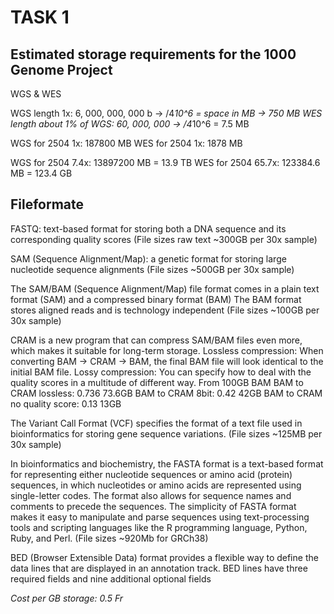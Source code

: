 # TASK 1
## Estimated storage requirements for the 1000 Genome Project
WGS & WES

WGS length 1x: 6, 000, 000, 000 b -> /4*10^6 = space in MB -> 750 MB
WES length about 1% of WGS: 60, 000, 000 -> /4*10^6 = 7.5 MB

WGS for 2504 1x: 187800 MB
WES for 2504 1x: 1878 MB

WGS for 2504 7.4x: 13897200 MB = 13.9 TB
WES for 2504 65.7x: 123384.6 MB = 123.4 GB

## Fileformate

FASTQ: text-based format for storing both a DNA sequence and its corresponding quality scores
(File sizes raw text ~300GB per 30x sample)

SAM (Sequence Alignment/Map): a genetic format for storing large nucleotide sequence alignments
(File sizes ~500GB per 30x sample)

The SAM/BAM (Sequence Alignment/Map) file format comes in a plain text format (SAM) and a compressed binary format (BAM)
The BAM format stores aligned reads and is technology independent
(File sizes ~100GB per 30x sample)

CRAM is a new program that can compress SAM/BAM files even more, which makes it suitable for long-term storage.
Lossless compression: When converting BAM -> CRAM -> BAM, the final BAM file will look identical to the initial BAM file.
Lossy compression: You can specify how to deal with the quality scores in a multitude of different way.
                                            From 100GB BAM
BAM to CRAM lossless:         0.736              73.6GB
BAM to CRAM 8bit:             0.42               42GB
BAM to CRAM no quality score: 0.13               13GB

The Variant Call Format (VCF) specifies the format of a text file used in bioinformatics for storing gene sequence variations.
(File sizes ~125MB per 30x sample)

In bioinformatics and biochemistry, the FASTA format is a text-based format for representing either nucleotide sequences or amino acid (protein) sequences,
in which nucleotides or amino acids are represented using single-letter codes. The format also allows for sequence names and comments to precede the sequences.
The simplicity of FASTA format makes it easy to manipulate and parse sequences using text-processing tools and scripting languages like the R programming language, Python, Ruby, and Perl.
(File sizes ~920Mb for GRCh38)

BED (Browser Extensible Data) format provides a flexible way to define the data lines that are displayed in an annotation track.
BED lines have three required fields and nine additional optional fields

*Cost per GB storage: 0.5 Fr*
